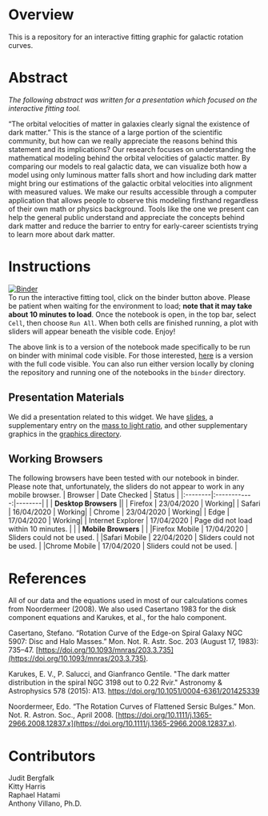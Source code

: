 # Overview
This is a repository for an interactive fitting graphic for galactic rotation curves.

# Abstract
*The following abstract was written for a presentation which focused on the interactive fitting tool.*

“The orbital velocities of matter in galaxies clearly signal the existence of dark matter.” This is the stance of a large portion of the scientific community, but how can we really appreciate the reasons behind this statement and its implications? Our research focuses on understanding the mathematical modeling behind the orbital velocities of galactic matter.  By comparing our models to real galactic data, we can visualize both how a model using only luminous matter falls short and how including dark matter might bring our estimations of the galactic orbital velocities into alignment with measured values. We make our results accessible through a computer application that allows people to observe this modeling firsthand regardless of their own math or physics background. Tools like the one we present can help the general public understand and appreciate the concepts behind dark matter and reduce the barrier to entry for early-career scientists trying to learn more about dark matter.

# Instructions
[![Binder](https://mybinder.org/badge_logo.svg)](https://mybinder.org/v2/gh/villano-lab/galactic-spin/master?filepath=binder%2FRotation_Curve_Sliders.ipynb)
<br /> To run the interactive fitting tool, click on the binder button above. Please be patient when waiting for the environment to load; **note that it may take about 10 minutes to load**. Once the notebook is open, in the top bar, select `Cell`, then choose `Run All`. When both cells are finished running, a plot with sliders will appear beneath the visible code. Enjoy!

The above link is to a version of the notebook made specifically to be run on binder with minimal code visible.
For those interested, [here](https://mybinder.org/v2/gh/villano-lab/galactic-spin/master?filepath=binder%2FRotation_Curve_Sliders-With-Code.ipynb)
is a version with the full code visible. You can also run either version locally by cloning the repository and running one of the notebooks in the `binder` directory.

## Presentation Materials

We did a presentation related to this widget. We have [slides](https://docs.google.com/presentation/d/1YraVYQ2cxyMKspdaCtHamu_zmWh0HkluK0tK0wfvFP0/edit?usp=sharing), a supplementary entry on the [mass to light ratio](https://docs.google.com/presentation/d/1I95JY5h8yNIoOEgOVPC_9bh0AmVL0mldYBuLYkMU7d0/edit?usp=sharing), and other supplementary graphics in the [graphics directory](https://github.com/villano-lab/galactic-spin/tree/master/graphics).

## Working Browsers
The following browsers have been tested with our notebook in binder.  
Please note that, unfortunately, the sliders do not appear to work in any mobile browser.
| Browser | Date Checked | Status |
|:--------|:------------:|--------|
|         | **Desktop Browsers** ||
| Firefox | 23/04/2020   | Working|
| Safari  | 16/04/2020   | Working|
| Chrome  | 23/04/2020   | Working|
| Edge    | 17/04/2020   | Working|
| Internet Explorer | 17/04/2020 | Page did not load within 10 minutes. |
|         | **Mobile Browsers** | |
|Firefox Mobile | 17/04/2020 | Sliders could not be used. |
|Safari Mobile  | 22/04/2020 | Sliders could not be used. |
|Chrome Mobile  | 17/04/2020 | Sliders could not be used. |

# References
All of our data and the equations used in most of our calculations comes from Noordermeer (2008). We also used Casertano 1983 for the disk component equations and Karukes, et al., for the halo component.

Casertano, Stefano. “Rotation Curve of the Edge-on Spiral Galaxy NGC 5907: Disc and Halo Masses.” Mon. Not. R. Astr. Soc. 203 (August 17, 1983): 735–47. [https://doi.org/10.1093/mnras/203.3.735](https://doi.org/10.1093/mnras/203.3.735). 

Karukes, E. V., P. Salucci, and Gianfranco Gentile. "The dark matter distribution in the spiral NGC 3198 out to 0.22 Rvir." Astronomy & Astrophysics 578 (2015): A13. https://doi.org/10.1051/0004-6361/201425339

Noordermeer, Edo. “The Rotation Curves of Flattened Sersic Bulges.” Mon. Not. R. Astron. Soc., April 2008. [https://doi.org/10.1111/j.1365-2966.2008.12837.x](https://doi.org/10.1111/j.1365-2966.2008.12837.x).

# Contributors
Judit Bergfalk  
Kitty Harris  
Raphael Hatami  
Anthony Villano, Ph.D.
